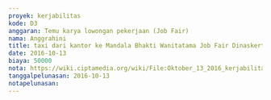 ```yaml
---
proyek: kerjabilitas
kode: D3
anggaran: Temu karya lowongan pekerjaan (Job Fair)
nama: Anggrahini
title: taxi dari kantor ke Mandala Bhakti Wanitatama Job Fair Dinaskertrans DIY 11 - 13 Oktober 2016
date: 2016-10-13
biaya: 50000
nota: https://wiki.ciptamedia.org/wiki/File:Oktober_13_2016_kerjabilitas_D3_taxi_dari_kantor_ke_jobfair_wanitatama_inok387.jpg
tanggalpelunasan: 2016-10-13
notapelunasan:
---
```

